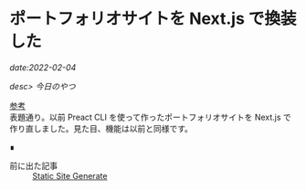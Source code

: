 # ポートフォリオサイトを Next.js で換装した

*date:2022-02-04*

*desc> 今日のやつ*

[参考](/20180606)  
表題通り。以前 Preact CLI を使って作ったポートフォリオサイトを Next.js で作り直しました。見た目、機能は以前と同様です。
<footer class="post-footer">&#8718;</footer><nav class="post-recent"><dl><dt>前に出た記事</dt><dd><a href="ssr-to-ssg">Static Site Generate</a></dd></dl></nav>